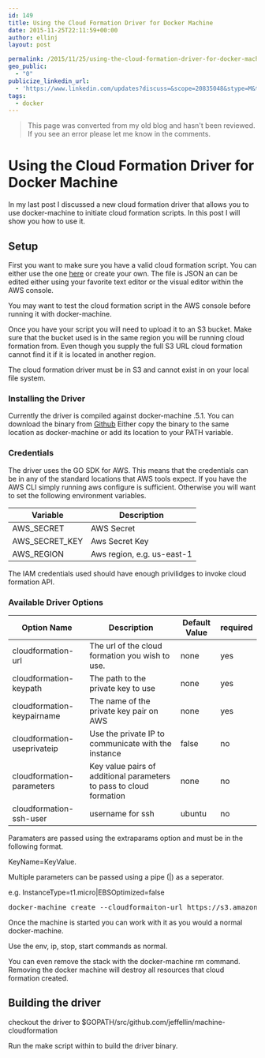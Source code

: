 ```yaml
---
id: 149
title: Using the Cloud Formation Driver for Docker Machine
date: 2015-11-25T22:11:59+00:00
author: ellinj
layout: post

permalink: /2015/11/25/using-the-cloud-formation-driver-for-docker-machine/
geo_public:
  - "0"
publicize_linkedin_url:
  - 'https://www.linkedin.com/updates?discuss=&scope=20835048&stype=M&topic=6075480901310050304&type=U&a=HXTJ'
tags:
  - docker
---
```


>This page was converted from my old blog and hasn't been reviewed. If you see an error please let me know in the comments.


# Using the Cloud Formation Driver for Docker Machine

In my last post I discussed a new cloud formation driver that allows you to use docker-machine to initiate cloud formation scripts. In this post I will show you how to use it.

## Setup

First you want to make sure you have a valid cloud formation script. You can either use the one [here](https://github.com/jeffellin/machine-cloudformation/blob/master/cloudformation/docker.json) or create your own. The file is JSON an can be edited either using your favorite text editor or the visual editor within the AWS console.

You may want to test the cloud formation script in the AWS console before running it with docker-machine.

Once you have your script you will need to upload it to an S3 bucket. Make sure that the bucket used is in the same region you will be running cloud formation from. Even though you supply the full S3 URL cloud formation cannot find it if it is located in another region.

The cloud formation driver must be in S3 and cannot exist in on your local file system.

### Installing the Driver

Currently the driver is compiled against docker-machine .5.1. You can download the binary from [Github](https://github.com/jeffellin/machine-cloudformation/releases) Either copy the binary to the same location as docker-machine or add its location to your PATH variable.

### Credentials

The driver uses the GO SDK for AWS. This means that the credentials can be in any of the standard locations that AWS tools expect. If you have the AWS CLI simply running aws configure is sufficient. Otherwise you will want to set the following environment variables.

| Variable         | Description                |
| ---------------- | -------------------------- |
| AWS_SECRET       | AWS Secret                 |
| AWS\_SECRET\_KEY | Aws Secret Key             |
| AWS_REGION       | Aws region, e.g. us-east-1 |

The IAM credentials used should have enough privilidges to invoke cloud formation API.

### Available Driver Options

| Option Name                 | Description                                                         | Default Value | required |
| --------------------------- | ------------------------------------------------------------------- | ------------- | -------- |
| cloudformation-url          | The url of the cloud formation you wish to use.                     | none          | yes      |
| cloudformation-keypath      | The path to the private key to use                                  | none          | yes      |
| cloudformation-keypairname  | The name of the private key pair on AWS                             | none          | yes      |
| cloudformation-useprivateip | Use the private IP to communicate with the instance                 | false         | no       |
| cloudformation-parameters   | Key value pairs of additional parameters to pass to cloud formation | none          | no       |
| cloudformation-ssh-user     | username for ssh                                                    | ubuntu        | no       |

Paramaters are passed using the extraparams option and must be in the following format.

KeyName=KeyValue.

Multiple parameters can be passed using a pipe (|) as a seperator.

e.g. InstanceType=t1.micro|EBSOptimized=false

<pre>docker-machine create --cloudformaiton-url https://s3.amazonws.amazon.com/somebucket/cloudformation.json --cloudformation-keypairname mykey --cloudformation-keypath /Users/jellin/.ssh/id_rsa
</pre>

Once the machine is started you can work with it as you would a normal docker-machine.

Use the env, ip, stop, start commands as normal.

You can even remove the stack with the docker-machine rm command. Removing the docker machine will destroy all resources that cloud formation created.

## Building the driver

checkout the driver to $GOPATH/src/github.com/jeffellin/machine-cloudformation

Run the make script within to build the driver binary.